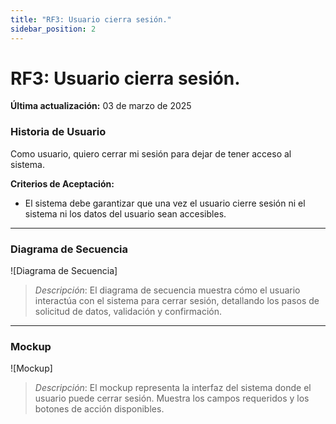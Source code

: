 ```yaml
---
title: "RF3: Usuario cierra sesión."  
sidebar_position: 2
---
```


# RF3: Usuario cierra sesión.

**Última actualización:** 03 de marzo de 2025

### Historia de Usuario

Como usuario, quiero cerrar mi sesión para dejar de tener acceso al sistema.

  **Criterios de Aceptación:**
  - El sistema debe garantizar que una vez el usuario cierre sesión ni el sistema ni los datos del usuario sean accesibles.

---

### Diagrama de Secuencia

![Diagrama de Secuencia] 

> *Descripción*: El diagrama de secuencia muestra cómo el usuario interactúa con el sistema para cerrar sesión, detallando los pasos de solicitud de datos, validación y confirmación.

---

### Mockup

![Mockup]

> *Descripción*: El mockup representa la interfaz del sistema donde el usuario puede cerrar sesión. Muestra los campos requeridos y los botones de acción disponibles.
